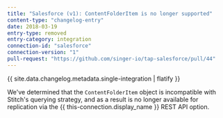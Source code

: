 ```yaml
---
title: "Salesforce (v1): ContentFolderItem is no longer supported"
content-type: "changelog-entry"
date: 2018-03-19
entry-type: removed
entry-category: integration
connection-id: "salesforce"
connection-version: "1"
pull-request: "https://github.com/singer-io/tap-salesforce/pull/44"
---
```

{{ site.data.changelog.metadata.single-integration | flatify }}

We've determined that the `ContentFolderItem` object is incompatible with Stitch's querying strategy, and as a result is no longer available for replication via the {{ this-connection.display_name }} REST API option.